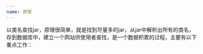 ```yaml
---
name: 原理
---
```


以类名查找jar，原理很简单，就是找到尽量多的jar，从jar中解析出所有的类名，存到数据库中，建立一个网站供使用者查找，是一个数据积累的过程，主要有以下重点工作：